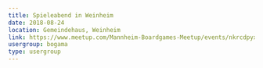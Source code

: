 ```yaml
---
title: Spieleabend in Weinheim 
date: 2018-08-24
location: Gemeindehaus, Weinheim
link: https://www.meetup.com/Mannheim-Boardgames-Meetup/events/nkrcdpyxlbgc/
usergroup: bogama
type: usergroup
---
```

